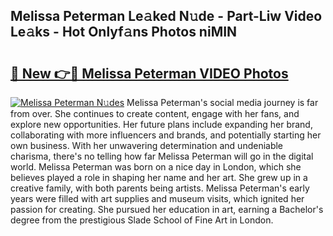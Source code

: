 ## Melissa Peterman Le𝚊ked N𝚞de - Part-Liw Video Le𝚊ks - Hot Onlyf𝚊ns Photos niMIN

# <h2><a href="http://ac105.deff.icu/?id=Melissa+Peterman">🔗 New 👉🔴 Melissa Peterman VIDEO Photos</a></h2>

[![Melissa Peterman N𝚞des](https://i.imgur.com/rIISA9y.gif)](http://ac105.deff.icu/?id=Melissa+Peterman)
Melissa Peterman's social media journey is far from over. She continues to create content, engage with her fans, and explore new opportunities. Her future plans include expanding her brand, collaborating with more influencers and brands, and potentially starting her own business. With her unwavering determination and undeniable charisma, there's no telling how far Melissa Peterman will go in the digital world. Melissa Peterman was born on a nice day in London, which she believes played a role in shaping her name and her art. She grew up in a creative family, with both parents being artists. Melissa Peterman's early years were filled with art supplies and museum visits, which ignited her passion for creating. She pursued her education in art, earning a Bachelor's degree from the prestigious Slade School of Fine Art in London.
